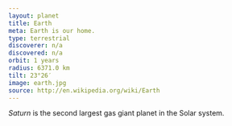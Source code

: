 ```yaml
---
layout: planet
title: Earth
meta: Earth is our home.
type: terrestrial
discoverer: n/a
discovered: n/a
orbit: 1 years
radius: 6371.0 km
tilt: 23°26′
image: earth.jpg
source: http://en.wikipedia.org/wiki/Earth
---
```


*Saturn* is the second largest gas giant planet in the Solar system.